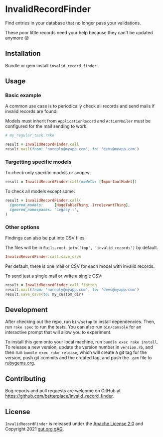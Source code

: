 # InvalidRecordFinder

Find entries in your database that no longer pass your validations.

These poor little records need your help because they can't be updated anymore 😢

## Installation

Bundle or gem install `invalid_record_finder`.

## Usage

### Basic example

A common use case is to periodically check all records and send mails if invalid records are found.

Models must inherit from `ApplicationRecord` and `ActionMailer` must be configured for the mail sending to work.

```ruby
# my_regular_task.rake

result = InvalidRecordFinder.call
result.mail(from: 'noreply@myapp.com', to: 'devs@myapp.com')
```

### Targetting specific models

To check only specific models or scopes:

```ruby
result = InvalidRecordFinder.call(models: [ImportantModel])
```

To check all models except some:

```ruby
result = InvalidRecordFinder.call(
  ignored_models:     [HugeTableThing, IrrelevantThing],
  ignored_namespaces: 'Legacy::',
)
```

### Other options

Findings can also be put into CSV files.

The files will be in `Rails.root.join('tmp', 'invalid_records')` by default.

```ruby
InvalidRecordFinder.call.save_csvs
```

Per default, there is one mail or CSV for each model with invalid records.

To send just a single mail or write a single CSV:

```ruby
result = InvalidRecordFinder.call.flatten
result.mail(from: 'noreply@myapp.com', to: 'devs@myapp.com')
result.save_csvs(to: my_custom_dir)
```

## Development

After checking out the repo, run `bin/setup` to install dependencies. Then, run `rake spec` to run the tests. You can also run `bin/console` for an interactive prompt that will allow you to experiment.

To install this gem onto your local machine, run `bundle exec rake install`. To release a new version, update the version number in `version.rb`, and then run `bundle exec rake release`, which will create a git tag for the version, push git commits and the created tag, and push the `.gem` file to [rubygems.org](https://rubygems.org).

## Contributing

Bug reports and pull requests are welcome on GitHub at https://github.com/betterplace/invalid_record_finder.

## License

`InvalidRecordFinder` is released under the [Apache License 2.0](LICENSE.txt) and Copyright 2021 [gut.org gAG](https://gut.org).

